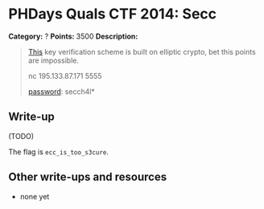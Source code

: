 # PHDays Quals CTF 2014: Secc

**Category:** ?
**Points:** 3500
**Description:**

> [This](source.tar.gz.d69d625930c28eab0ef53dfc5826ab8103269e59) key verification scheme is built on elliptic crypto, bet this points are impossible.
>
> nc 195.133.87.171 5555
>
> [password](http://ctfarchive.phdays.com/phd4quals/secc%20%283500%29/ctf-task-hellman-secc.ova): secch4l\*

## Write-up

(TODO)

The flag is `ecc_is_too_s3cure`.

## Other write-ups and resources

* none yet
